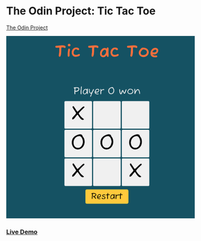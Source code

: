 # The Odin Project: Tic Tac Toe

[The Odin Project](https://www.theodinproject.com/lessons/node-path-javascript-tic-tac-toe)

![Dashboard screenshot](https://github.com/FilipeCabral97/tic-tac-toe/blob/main/Screenshot.jpg)

### [Live Demo](https://filipecabral97.github.io/tic-tac-toe/)
